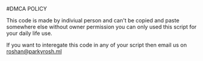 #DMCA POLICY

This code is made by indiviual person and can't be copied and paste somewhere else without owner permission
you can only used this script for your daily life use.

If you want to interegate this code in any of your script then email us on roshan@parkyrosh.ml
